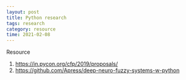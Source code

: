 ```yaml
---
layout: post
title: Python research
tags: research
category: resource
time: 2021-02-08
---
```


Resource
1. https://in.pycon.org/cfp/2019/proposals/
2. https://github.com/Apress/deep-neuro-fuzzy-systems-w-python




